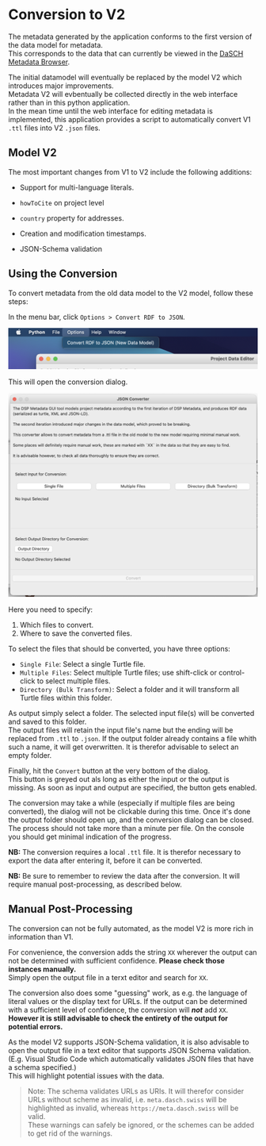 # Conversion to V2

The metadata generated by the application conforms to the first version of the data model for metadata.  
This corresponds to the data that can currently be viewed in the [DaSCH Metadata Browser](https://meta.dasch.swiss).

The initial datamodel will eventually be replaced by the model V2 which introduces major improvements.  
Metadata V2 will evbentually be collected directly in the web interface rather than in this python application.  
In the mean time until the web interface for editing metadata is implemented, this application provides a script to automatically convert V1 `.ttl` files into V2 `.json` files.



## Model V2

The most important changes from V1 to V2 include the following additions:

- Support for multi-language literals.

- `howToCite` on project level

- `country` property for addresses.

- Creation and modification timestamps.

- JSON-Schema validation



## Using the Conversion

To convert metadata from the old data model to the V2 model, follow these steps:

In the menu bar, click `Options > Convert RDF to JSON`.

![conversion menu item](assets/images/conversion_menu_item.png)

This will open the conversion dialog.

![conversion dialog](assets/images/conversion_dialog.png)

Here you need to specify:

1. Which files to convert.
2. Where to save the converted files.

To select the files that should be converted, you have three options:

* `Single File`: Select a single Turtle file.
* `Multiple Files`: Select multiple Turtle files; use shift-click or control-click to select multiple files.
* `Directory (Bulk Transform)`: Select a folder and it will transform all Turtle files within this folder.

As output simply select a folder. The selected input file(s) will be converted and saved to this folder.  
The output files will retain the input file's name but the ending will be replaced from `.ttl` to `.json`.
If the output folder already contains a file whith such a name, it will get overwritten.
It is therefor advisable to select an empty folder.

Finally, hit the `Convert` button at the very bottom of the dialog.  
This button is greyed out als long as either the input or the output is missing. As soon as input and output are specified, the button gets enabled.

The conversion may take a while (especially if multiple files are being converted), the dialog will not be clickable during this time.
Once it's done the output folder should open up, and the conversion dialog can be closed.  
The process should not take more than a minute per file. On the console you should get minimal indication of the progress.

**NB:** The conversion requires a local `.ttl` file. It is therefor necessary to export the data after entering it, before it can be converted.

**NB:** Be sure to remember to review the data after the conversion. It will require manual post-processing, as described below.


## Manual Post-Processing

The conversion can not be fully automated, as the model V2 is more rich in information than V1.

For convenience, the conversion adds the string `XX` wherever the output can not be determined with sufficient confidence.
__Please check those instances manually.__  
Simply open the output file in a terxt editor and search for `XX`.

The conversion also does some "guessing" work, as e.g. the language of literal values or the display text for URLs.
If the output can be determined with a sufficient level of confidence, the conversion will ___not___ add `XX`.
__However it is still advisable to check the entirety of the output for potential errors.__

As the model V2 supports JSON-Schema validation, it is also advisable to open the output file in a text editor that supports JSON Schema validation.
(E.g. Visual Studio Code which automatically validates JSON files that have a schema specified.)  
This will highlight potential issues with the data.  
> Note: The schema validates URLs as URIs. It will therefor consider URLs without scheme as invalid,
> i.e. `meta.dasch.swiss` will be highlighted as invalid, whereas `https://meta.dasch.swiss` will be valid.  
> These warnings can safely be ignored, or the schemes can be added to get rid of the warnings.
